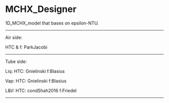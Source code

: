 # MCHX_Designer
1D_MCHX_model that bases on epsilon-NTU.

---  

Air side:  

HTC & f: ParkJacobi  
 

---
Tube side:  

Liq: HTC: Gnielinski f:Blasius  

Vap: HTC: Gnielinski f:Blasius  

L&V: HTC: condShah2016   f:Friedel  


---
